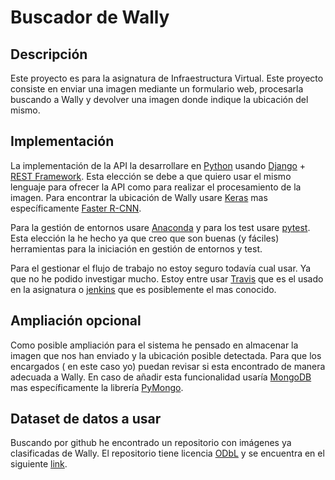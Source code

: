 # Buscador de Wally
## Descripción
Este proyecto es para la asignatura de Infraestructura Virtual. Este proyecto consiste en enviar una imagen mediante un formulario web, procesarla buscando a Wally y devolver una imagen donde indique la ubicación del mismo. 
## Implementación
La implementación de la API la desarrollare en [Python](https://www.python.org) usando [Django](www.djangoproject.com) + [REST Framework](https://www.django-rest-framework.org/). Esta elección se debe a que quiero usar el mismo lenguaje para ofrecer la API como para realizar el procesamiento de la imagen. Para encontrar la ubicación de Wally usare [Keras](https://keras.io/) mas específicamente [Faster R-CNN](https://towardsdatascience.com/faster-r-cnn-object-detection-implemented-by-keras-for-custom-data-from-googles-open-images-125f62b9141a).

Para la gestión de entornos usare [Anaconda](https://www.anaconda.com/) y para los test usare [pytest](https://docs.pytest.org/en/latest/). Esta elección la he hecho ya que creo que son buenas (y fáciles) herramientas para la iniciación en  gestión de entornos y test. 

Para el gestionar el flujo de trabajo no estoy seguro todavía cual usar. Ya que no he podido investigar mucho. Estoy entre usar [Travis](https://travis-ci.org/) que es el usado en la asignatura o [jenkins](https://jenkins.io/) que es posiblemente el mas conocido. 
## Ampliación opcional

Como posible ampliación para el sistema he pensado en almacenar la imagen que nos han enviado y la ubicación posible detectada. Para que los encargados ( en este caso yo)  puedan revisar si esta encontrado de manera adecuada a Wally. En caso de añadir esta funcionalidad usaría [MongoDB](https://www.mongodb.com/es) mas específicamente la librería [PyMongo](https://api.mongodb.com/python/current/).


## Dataset de datos a usar

Buscando por github he encontrado un repositorio con imágenes ya clasificadas de Wally. El repositorio tiene licencia [ODbL](https://es.wikipedia.org/wiki/Licencia_Abierta_de_Bases_de_Datos) y se encuentra en el siguiente [link](https://github.com/vc1492a/Hey-Waldo).